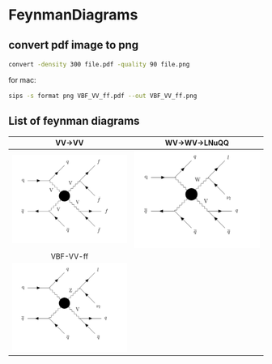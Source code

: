 # FeynmanDiagrams

## convert pdf image to png
```bash
convert -density 300 file.pdf -quality 90 file.png
```

for mac:

```bash
sips -s format png VBF_VV_ff.pdf --out VBF_VV_ff.png
```

## List of feynman diagrams


VV->VV | WV->WV->LNuQQ
:-:|:-:
![VBF](VBF_VV_VV.png) | ![VBF](pp_WV_LNuQQ.png) |
VBF-VV-ff |   | 
![VBF](pp_ZV_LNuQQ.png) |  |
